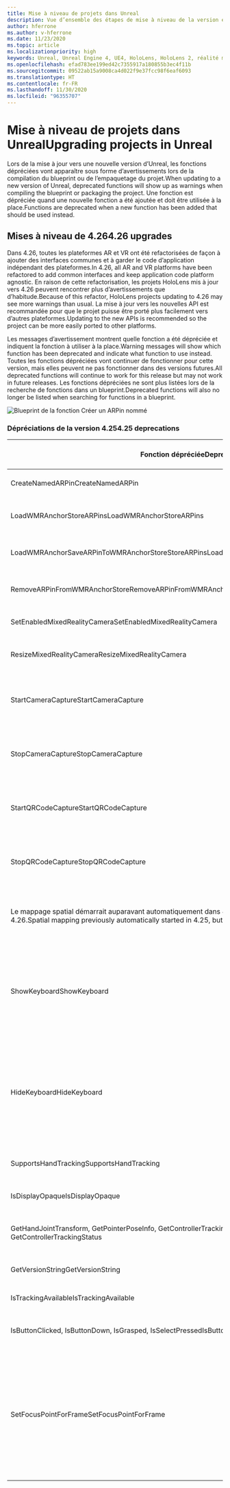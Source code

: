 ```yaml
---
title: Mise à niveau de projets dans Unreal
description: Vue d’ensemble des étapes de mise à niveau de la version et des API dépréciées dans les projets Unreal.
author: hferrone
ms.author: v-hferrone
ms.date: 11/23/2020
ms.topic: article
ms.localizationpriority: high
keywords: Unreal, Unreal Engine 4, UE4, HoloLens, HoloLens 2, réalité mixte, développement, documentation, guides, fonctionnalités, casque de réalité mixte, casque windows mixed reality, casque de réalité virtuelle, portage, mise à niveau
ms.openlocfilehash: efad783ee199ed42c7355917a180855b3ec4f11b
ms.sourcegitcommit: 09522ab15a9008ca4d022f9e37fcc98f6eaf6093
ms.translationtype: HT
ms.contentlocale: fr-FR
ms.lasthandoff: 11/30/2020
ms.locfileid: "96355707"
---
```

# <a name="upgrading-projects-in-unreal"></a><span data-ttu-id="85306-104">Mise à niveau de projets dans Unreal</span><span class="sxs-lookup"><span data-stu-id="85306-104">Upgrading projects in Unreal</span></span>

<span data-ttu-id="85306-105">Lors de la mise à jour vers une nouvelle version d’Unreal, les fonctions dépréciées vont apparaître sous forme d’avertissements lors de la compilation du blueprint ou de l’empaquetage du projet.</span><span class="sxs-lookup"><span data-stu-id="85306-105">When updating to a new version of Unreal, deprecated functions will show up as warnings when compiling the blueprint or packaging the project.</span></span>  <span data-ttu-id="85306-106">Une fonction est dépréciée quand une nouvelle fonction a été ajoutée et doit être utilisée à la place.</span><span class="sxs-lookup"><span data-stu-id="85306-106">Functions are deprecated when a new function has been added that should be used instead.</span></span> 

## <a name="426-upgrades"></a><span data-ttu-id="85306-107">Mises à niveau de 4.26</span><span class="sxs-lookup"><span data-stu-id="85306-107">4.26 upgrades</span></span>
 
<span data-ttu-id="85306-108">Dans 4.26, toutes les plateformes AR et VR ont été refactorisées de façon à ajouter des interfaces communes et à garder le code d’application indépendant des plateformes.</span><span class="sxs-lookup"><span data-stu-id="85306-108">In 4.26, all AR and VR platforms have been refactored to add common interfaces and keep application code platform agnostic.</span></span>  <span data-ttu-id="85306-109">En raison de cette refactorisation, les projets HoloLens mis à jour vers 4.26 peuvent rencontrer plus d’avertissements que d’habitude.</span><span class="sxs-lookup"><span data-stu-id="85306-109">Because of this refactor, HoloLens projects updating to 4.26 may see more warnings than usual.</span></span>  <span data-ttu-id="85306-110">La mise à jour vers les nouvelles API est recommandée pour que le projet puisse être porté plus facilement vers d’autres plateformes.</span><span class="sxs-lookup"><span data-stu-id="85306-110">Updating to the new APIs is recommended so the project can be more easily ported to other platforms.</span></span>

<span data-ttu-id="85306-111">Les messages d’avertissement montrent quelle fonction a été dépréciée et indiquent la fonction à utiliser à la place.</span><span class="sxs-lookup"><span data-stu-id="85306-111">Warning messages will show which function has been deprecated and indicate what function to use instead.</span></span>  <span data-ttu-id="85306-112">Toutes les fonctions dépréciées vont continuer de fonctionner pour cette version, mais elles peuvent ne pas fonctionner dans des versions futures.</span><span class="sxs-lookup"><span data-stu-id="85306-112">All deprecated functions will continue to work for this release but may not work in future releases.</span></span>  <span data-ttu-id="85306-113">Les fonctions dépréciées ne sont plus listées lors de la recherche de fonctions dans un blueprint.</span><span class="sxs-lookup"><span data-stu-id="85306-113">Deprecated functions will also no longer be listed when searching for functions in a blueprint.</span></span>

![Blueprint de la fonction Créer un ARPin nommé](images/unreal-porting-img-01.png)

### <a name="425-deprecations"></a><span data-ttu-id="85306-115">Dépréciations de la version 4.25</span><span class="sxs-lookup"><span data-stu-id="85306-115">4.25 deprecations</span></span>

| <span data-ttu-id="85306-116">Fonction dépréciée</span><span class="sxs-lookup"><span data-stu-id="85306-116">Deprecated function</span></span> | <span data-ttu-id="85306-117">Nouvelle fonction</span><span class="sxs-lookup"><span data-stu-id="85306-117">New function</span></span> |
| --- | --- |
| <span data-ttu-id="85306-118">CreateNamedARPin</span><span class="sxs-lookup"><span data-stu-id="85306-118">CreateNamedARPin</span></span> | ![Blueprint de la fonction Épingler un composant](images/unreal-porting-img-02.png) |
| <span data-ttu-id="85306-120">LoadWMRAnchorStoreARPins</span><span class="sxs-lookup"><span data-stu-id="85306-120">LoadWMRAnchorStoreARPins</span></span> | ![Blueprint de la fonction Charger des ARPins à partir du magasin local](images/unreal-porting-img-03.png) |
| <span data-ttu-id="85306-122">LoadWMRAnchorSaveARPinToWMRAnchorStoreStoreARPins</span><span class="sxs-lookup"><span data-stu-id="85306-122">LoadWMRAnchorSaveARPinToWMRAnchorStoreStoreARPins</span></span> | ![Blueprint de la fonction Enregistrer un ARPin dans le magasin local](images/unreal-porting-img-04.png) |
| <span data-ttu-id="85306-124">RemoveARPinFromWMRAnchorStore</span><span class="sxs-lookup"><span data-stu-id="85306-124">RemoveARPinFromWMRAnchorStore</span></span> | ![Blueprint de la fonction Supprimer un ARPin du magasin local](images/unreal-porting-img-05.png) |
| <span data-ttu-id="85306-126">SetEnabledMixedRealityCamera</span><span class="sxs-lookup"><span data-stu-id="85306-126">SetEnabledMixedRealityCamera</span></span> | ![Blueprint de la fonction Activer XRCamera](images/unreal-porting-img-06.png) |
| <span data-ttu-id="85306-128">ResizeMixedRealityCamera</span><span class="sxs-lookup"><span data-stu-id="85306-128">ResizeMixedRealityCamera</span></span> | ![Blueprint de la fonction Redimensionner XRCamera](images/unreal-porting-img-07.png) |
| <span data-ttu-id="85306-130">StartCameraCapture</span><span class="sxs-lookup"><span data-stu-id="85306-130">StartCameraCapture</span></span> | ![Blueprint de la fonction Activer/désactiver ARCapture pour démarrer la capture avec la caméra](images/unreal-porting-img-08.png) |
| <span data-ttu-id="85306-132">StopCameraCapture</span><span class="sxs-lookup"><span data-stu-id="85306-132">StopCameraCapture</span></span> | ![Blueprint de la fonction Activer/désactiver ARCapture pour arrêter la capture avec la caméra](images/unreal-porting-img-09.png) |
| <span data-ttu-id="85306-134">StartQRCodeCapture</span><span class="sxs-lookup"><span data-stu-id="85306-134">StartQRCodeCapture</span></span> | ![Blueprint de la fonction Activer/désactiver ARCapture pour démarrer la capture de code QR](images/unreal-porting-img-10.png) |
| <span data-ttu-id="85306-136">StopQRCodeCapture</span><span class="sxs-lookup"><span data-stu-id="85306-136">StopQRCodeCapture</span></span> | ![Blueprint de la fonction Activer/désactiver ARCapture pour arrêter la capture de code QR](images/unreal-porting-img-11.png) |
| <span data-ttu-id="85306-138">Le mappage spatial démarrait auparavant automatiquement dans 4.25, mais il doit maintenant être activé/désactivé dans 4.26.</span><span class="sxs-lookup"><span data-stu-id="85306-138">Spatial mapping previously automatically started in 4.25, but now needs to be toggled in 4.26.</span></span> | ![Blueprint de la fonction Activer/désactiver ARCapture pour activer le mappage spatial](images/unreal-porting-img-12.png) |
| <span data-ttu-id="85306-140">ShowKeyboard</span><span class="sxs-lookup"><span data-stu-id="85306-140">ShowKeyboard</span></span> | <span data-ttu-id="85306-141">Supprimé dans 4.26, car le clavier s’affiche automatiquement quand un widget de texte reçoit le focus.</span><span class="sxs-lookup"><span data-stu-id="85306-141">Removed in 4.26 since the keyboard automatically shows when a text widget is focused on.</span></span> |
| <span data-ttu-id="85306-142">HideKeyboard</span><span class="sxs-lookup"><span data-stu-id="85306-142">HideKeyboard</span></span> | <span data-ttu-id="85306-143">Supprimé dans 4.26, car le clavier est masqué automatiquement quand un widget de texte n’a plus le focus.</span><span class="sxs-lookup"><span data-stu-id="85306-143">Removed in 4.26 since the keyboard will automatically hide when a text widget is unfocused.</span></span> |
| <span data-ttu-id="85306-144">SupportsHandTracking</span><span class="sxs-lookup"><span data-stu-id="85306-144">SupportsHandTracking</span></span> | ![Blueprint de la propriété de prise en charge du suivi des mains](images/unreal-porting-img-13.png) |
| <span data-ttu-id="85306-146">IsDisplayOpaque</span><span class="sxs-lookup"><span data-stu-id="85306-146">IsDisplayOpaque</span></span> | ![Blueprint de la propriété IsDisplayOpaque](images/unreal-porting-img-14.png) |
| <span data-ttu-id="85306-148">GetHandJointTransform, GetPointerPoseInfo, GetControllerTrackingStatus</span><span class="sxs-lookup"><span data-stu-id="85306-148">GetHandJointTransform, GetPointerPoseInfo, GetControllerTrackingStatus</span></span> | ![Blueprint de la fonction Obtenir les données du contrôleur de mouvement](images/unreal-porting-img-15.png) |
| <span data-ttu-id="85306-150">GetVersionString</span><span class="sxs-lookup"><span data-stu-id="85306-150">GetVersionString</span></span> | ![Blueprint de la fonction Obtenir la chaîne de version](images/unreal-porting-img-16.png) |
| <span data-ttu-id="85306-152">IsTrackingAvailable</span><span class="sxs-lookup"><span data-stu-id="85306-152">IsTrackingAvailable</span></span> | ![Blueprint de la propriété IsTrackingAvailable](images/unreal-porting-img-17.png) |
| <span data-ttu-id="85306-154">IsButtonClicked, IsButtonDown, IsGrasped, IsSelectPressed</span><span class="sxs-lookup"><span data-stu-id="85306-154">IsButtonClicked, IsButtonDown, IsGrasped, IsSelectPressed</span></span> | <span data-ttu-id="85306-155">Utilisez le système d’action d’entrée d’Unreal.</span><span class="sxs-lookup"><span data-stu-id="85306-155">Use Unreal’s input action system.</span></span> |
| <span data-ttu-id="85306-156">SetFocusPointForFrame</span><span class="sxs-lookup"><span data-stu-id="85306-156">SetFocusPointForFrame</span></span> | <span data-ttu-id="85306-157">Supprimé dans 4.26</span><span class="sxs-lookup"><span data-stu-id="85306-157">Removed in 4.26.</span></span>  <span data-ttu-id="85306-158">C’était utilisé auparavant pour la reprojection lors de la communication à distance, qui prend désormais en charge la reprojection de profondeur.</span><span class="sxs-lookup"><span data-stu-id="85306-158">Previously this was used for reprojection when remoting, which now supports depth reprojection.</span></span> |